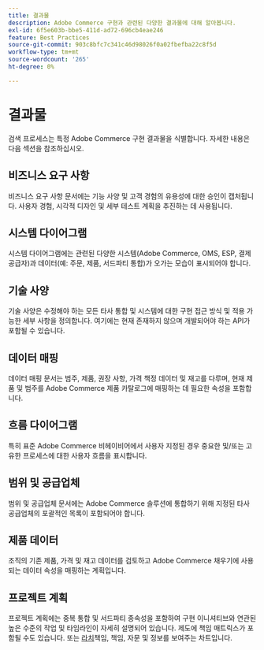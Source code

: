 ```yaml
---
title: 결과물
description: Adobe Commerce 구현과 관련된 다양한 결과물에 대해 알아봅니다.
exl-id: 6f5e603b-bbe5-411d-ad72-696cb4eae246
feature: Best Practices
source-git-commit: 903c8bfc7c341c46d98026f0a02fbefba22c8f5d
workflow-type: tm+mt
source-wordcount: '265'
ht-degree: 0%

---
```


# 결과물

검색 프로세스는 특정 Adobe Commerce 구현 결과물을 식별합니다. 자세한 내용은 다음 섹션을 참조하십시오.

## 비즈니스 요구 사항

비즈니스 요구 사항 문서에는 기능 사양 및 고객 경험의 유용성에 대한 승인이 캡처됩니다. 사용자 경험, 시각적 디자인 및 세부 테스트 계획을 추진하는 데 사용됩니다.

## 시스템 다이어그램

시스템 다이어그램에는 관련된 다양한 시스템(Adobe Commerce, OMS, ESP, 결제 공급자)과 데이터(예: 주문, 제품, 서드파티 통합)가 오가는 모습이 표시되어야 합니다.

## 기술 사양

기술 사양은 수정해야 하는 모든 타사 통합 및 시스템에 대한 구현 접근 방식 및 적용 가능한 세부 사항을 정의합니다. 여기에는 현재 존재하지 않으며 개발되어야 하는 API가 포함될 수 있습니다.

## 데이터 매핑

데이터 매핑 문서는 범주, 제품, 권장 사항, 가격 책정 데이터 및 재고를 다루며, 현재 제품 및 범주를 Adobe Commerce 제품 카탈로그에 매핑하는 데 필요한 속성을 포함합니다.

## 흐름 다이어그램

특히 표준 Adobe Commerce 비헤이비어에서 사용자 지정된 경우 중요한 및/또는 고유한 프로세스에 대한 사용자 흐름을 표시합니다.

## 범위 및 공급업체

범위 및 공급업체 문서에는 Adobe Commerce 솔루션에 통합하기 위해 지정된 타사 공급업체의 포괄적인 목록이 포함되어야 합니다.

## 제품 데이터

조직의 기존 제품, 가격 및 재고 데이터를 검토하고 Adobe Commerce 채우기에 사용되는 데이터 속성을 매핑하는 계획입니다.

## 프로젝트 계획

프로젝트 계획에는 중복 통합 및 서드파티 종속성을 포함하여 구현 이니셔티브와 연관된 높은 수준의 작업 및 타임라인이 자세히 설명되어 있습니다. 제도에 책임 매트릭스가 포함될 수도 있습니다. 또는 [라치](../planning/ownership.md)책임, 책임, 자문 및 정보를 보여주는 차트입니다.
